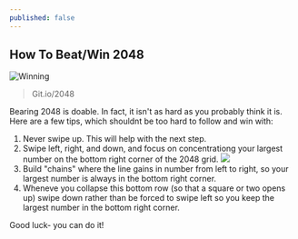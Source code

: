 ```yaml
---
published: false
---
```


## How To Beat/Win 2048

![Winning](/_posts/image.jpg)

> Git.io/2048

Bearing 2048 is doable. In fact, it isn't as hard as you probably think it is. Here are a few tips, which shouldnt be too hard to follow and win with:
1. Never swipe up. This will help with the next step.
2. Swipe left, right, and down, and focus on concentrationg your largest number on the bottom right corner of the 2048 grid.
![](/_posts/image.jpg)
3. Build "chains" where the line gains in number from left to right, so your largest number is always in the bottom right corner.
4. Wheneve you collapse this bottom row (so that a square or two opens up) swipe down rather than be forced to swipe left so you keep the largest number in the bottom right corner.

Good luck- you can do it!